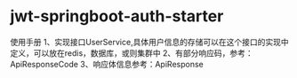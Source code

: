 # jwt-springboot-auth-starter
使用手册
1、实现接口UserService,具体用户信息的存储可以在这个接口的实现中定义，可以放在redis，数据库，或则集群中
2、有部分响应码，参考：ApiResponseCode
3、响应体信息参考：ApiResponse<T>